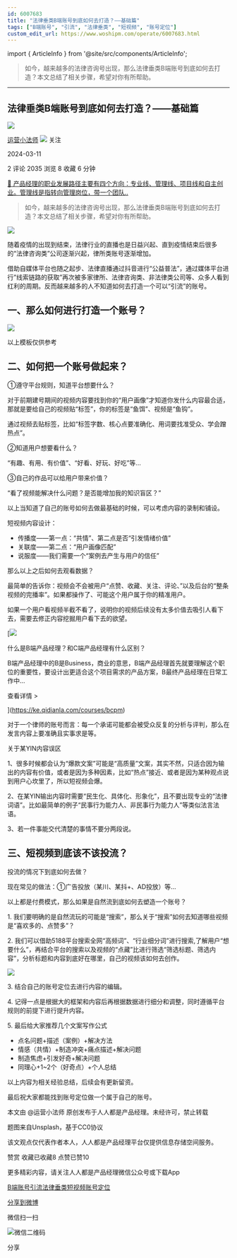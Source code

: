 ```yaml
---
id: 6007683
title: "法律垂类B端账号到底如何去打造？——基础篇"
tags: ["B端账号", "引流", "法律垂类", "短视频", "账号定位"]
custom_edit_url: https://www.woshipm.com/operate/6007683.html
---
```

import { ArticleInfo } from '@site/src/components/ArticleInfo';

<ArticleInfo
    author="运营小法师"
    authorLink="https://www.woshipm.com/u/962043"
    published="2024-03-11"
    views={2035}
    comments={2}
    collects={8}
/>

> 如今，越来越多的法律咨询号出现，那么法律垂类B端账号到底如何去打造？本文总结了相关步骤，希望对你有所帮助。

---

## 法律垂类B端账号到底如何去打造？——基础篇

[![](https://static.qidianla.com/woshipm_def_head_1.jpg?imageView2/1/w/72/h/72/q/100)](https://www.woshipm.com/u/962043)

[运营小法师](https://www.woshipm.com/u/962043) ![](https://static.woshipm.com/tag/1101_1@2x.png) 关注

2024-03-11

2 评论 2035 浏览 8 收藏 6 分钟

[🔗 产品经理的职业发展路径主要有四个方向：专业线、管理线、项目线和自主创业。管理线是指转向管理岗位，带一个团队..](https://ke.qidianla.com/courses/90pm)

> 如今，越来越多的法律咨询号出现，那么法律垂类B端账号到底如何去打造？本文总结了相关步骤，希望对你有所帮助。

![](https://image.woshipm.com/2023/04/14/ecef1a98-da8d-11ed-b69c-00163e0b5ff3.jpg)

随着疫情的出现到结束，法律行业的直播也是日益兴起、直到疫情结束后很多的“法律咨询类”公司逐渐兴起，律所类账号逐渐增加。

借助自媒体平台也随之起步、法律直播通过抖音进行“公益普法”，通过媒体平台进行”线索链路的获取”再次被多家律所、法律咨询类、非法律类公司等、众多人看到红利的周期。反而越来越多的人不知道如何去打造一个可以“引流”的账号。

## 一、那么如何进行打造一个账号？

![](https://image.woshipm.com/2024/03/08/dfb9824a-dd53-11ee-a396-00163e0b5ff3.jpg)

以上模板仅供参考

## 二、如何把一个账号做起来？

①遵守平台规则，知道平台想要什么？

对于前期建号期间的视频内容要找到你的“用户画像”才知道你发什么内容最合适，那就是要给自己的视频贴“标签”，你的标签是“鱼饵”、视频是“鱼钩”。

通过视频去贴标签，比如“标签字数、核心点要准确化、用词要找准受众、学会蹭热点”。

②知道用户想要看什么？

“有趣、有用、有价值”、“好看、好玩、好吃”等…

③自己的作品可以给用户带来价值？

“看了视频能解决什么问题？是否能增加我的知识盲区？”

以上当知道了自己的账号如何去做最基础的时候，可以考虑内容的录制和铺设。

短视频内容设计：

*   传播度——第一点：“共情”、第二点是否“引发情绪价值”
*   关联度——第二点：“用户画像匹配”
*   说服度——我们需要一个“案例去产生与用户的信任”

那么以上之后如何去观看数据？

最简单的告诉你：视频会不会被用户“点赞、收藏、关注、评论、”以及后台的“整条视频的完播率”。如果都操作了、可能这个用户属于你的精准用户。

如果一个用户看视频半截不看了，说明你的视频后续没有太多价值去吸引人看下去，需要去修正内容挖掘用户看下去的欲望。

[![](https://image.woshipm.com/2023/07/27/6f50fd24-2c7f-11ee-875d-00163e0b5ff3.png)

什么是B端产品经理？和C端产品经理有什么区别？

B端产品经理中的B是Business，商业的意思，B端产品经理首先就要理解这个职位的重要性，要设计出更适合这个项目需求的产品方案，B最终产品经理在日常工作中...

查看详情 >

](https://ke.qidianla.com/courses/bcpm)

对于一个律师的账号而言：每一个承诺可能都会被受众反复的分析与评判，那么在发言内容上要准确且实事求是等。

关于某YIN内容误区

1、很多时候都会认为“爆款文案”可能是“高质量”文案，其实不然，只适合因为输出的内容有价值，或者是因为多种因素，比如“热点”接近、或者是因为某种观点说到用户心坎里了，所以短视频会爆。

2、在某YIN输出内容时需要“民生化、具体化、形象化”，且不要出现专业的“法律词语”。比如最简单的例子“民事行为能力人、非民事行为能力人”等类似法言法语。

3、若一件事能交代清楚的事情不要分两段说。

## 三、短视频到底该不该投流？

投流的情况下到底如何去做？

现在常见的做法：①广告投放（某川、某抖+、AD投放）等…

以上都是付费模式，那么如果是自然流到底如何去塑造一个账号？

1\. 我们要明确的是自然流玩的可能是“搜索”，那么关于“搜索”如何去知道哪些视频是“喜欢多的、点赞多”？

2\. 我们可以借助5188平台搜索全网“高频词”、“行业细分词”进行搜索,了解用户“想要什么”，再结合平台的搜索以及视频的“点藏”比进行筛选“筛选标题、筛选内容”，分析标题和内容到底好在哪里，自己的视频该如何去创作。

![](https://image.woshipm.com/2024/03/08/11422daa-dd5c-11ee-a396-00163e0b5ff3.jpg)

3\. 结合自己的账号定位去进行内容的编辑。

4\. 记得一点是根据大的框架和内容后再根据数据进行细分和调整，同时遵循平台规则的前提下进行提升内容。

5\. 最后给大家推荐几个文案写作公式

*   点名问题+描述（案例）+解决方法
*   情感（共情）+制造冲突+痛点描述+解决问题
*   制造焦虑+引发好奇+解决问题
*   同理心+1~2个（好奇点）+个人总结

以上内容为相关经验总结，后续会有更新留资。

最后祝大家都能找到账号定位做一个属于自己的账号。

本文由 @运营小法师 原创发布于人人都是产品经理。未经许可，禁止转载

题图来自Unsplash，基于CC0协议

该文观点仅代表作者本人，人人都是产品经理平台仅提供信息存储空间服务。

赞赏 收藏已收藏8 点赞已赞10

更多精彩内容，请关注人人都是产品经理微信公众号或下载App

[B端账号](https://www.woshipm.com/tag/b%e7%ab%af%e8%b4%a6%e5%8f%b7)[引流](https://www.woshipm.com/tag/%e5%bc%95%e6%b5%81)[法律垂类](https://www.woshipm.com/tag/%e6%b3%95%e5%be%8b%e5%9e%82%e7%b1%bb)[短视频](https://www.woshipm.com/tag/%e7%9f%ad%e8%a7%86%e9%a2%91)[账号定位](https://www.woshipm.com/tag/%e8%b4%a6%e5%8f%b7%e5%ae%9a%e4%bd%8d)

[分享到微博](https://service.weibo.com/share/share.php?appkey=2775287854&title=法律垂类B端账号到底如何去打造？——基础篇&url=https://www.woshipm.com/operate/6007683.html&pic=https://image.woshipm.com/2023/04/14/ecef1a98-da8d-11ed-b69c-00163e0b5ff3.jpg)

微信扫一扫

![微信二维码](https://api.pwmqr.com/qrcode/create/?url=https://www.woshipm.com/operate/6007683.html)

分享